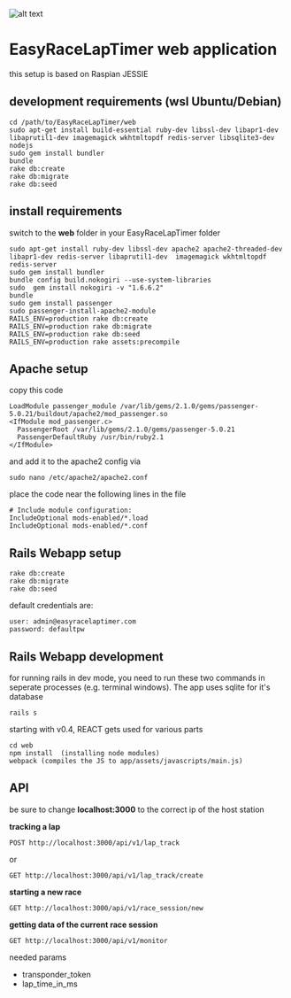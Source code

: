 ![alt text](http://www.easyracelaptimer.com/wp-content/uploads/2016/01/easy_race_lap_timer_logo-1.png "EasyRaceLapTimer")

# EasyRaceLapTimer web application

this setup is based on Raspian JESSIE

## development requirements (wsl Ubuntu/Debian)
    cd /path/to/EasyRaceLapTimer/web
    sudo apt-get install build-essential ruby-dev libssl-dev libapr1-dev libaprutil1-dev imagemagick wkhtmltopdf redis-server libsqlite3-dev nodejs
    sudo gem install bundler
    bundle
    rake db:create
    rake db:migrate
    rake db:seed
    

## install requirements

switch to the **web** folder in your EasyRaceLapTimer folder

    sudo apt-get install ruby-dev libssl-dev apache2 apache2-threaded-dev libapr1-dev redis-server libaprutil1-dev  imagemagick wkhtmltopdf redis-server
    sudo gem install bundler
    bundle config build.nokogiri --use-system-libraries
    sudo  gem install nokogiri -v "1.6.6.2"
    bundle
    sudo gem install passenger
    sudo passenger-install-apache2-module
    RAILS_ENV=production rake db:create
    RAILS_ENV=production rake db:migrate
    RAILS_ENV=production rake db:seed
    RAILS_ENV=production rake assets:precompile

## Apache setup

copy this code

    LoadModule passenger_module /var/lib/gems/2.1.0/gems/passenger-5.0.21/buildout/apache2/mod_passenger.so
    <IfModule mod_passenger.c>
      PassengerRoot /var/lib/gems/2.1.0/gems/passenger-5.0.21
      PassengerDefaultRuby /usr/bin/ruby2.1
    </IfModule>

and add it to the apache2 config via

    sudo nano /etc/apache2/apache2.conf

place the code near the following lines in the file

    # Include module configuration:
    IncludeOptional mods-enabled/*.load
    IncludeOptional mods-enabled/*.conf

## Rails Webapp setup

    rake db:create
    rake db:migrate
    rake db:seed

default credentials are:

    user: admin@easyracelaptimer.com
    password: defaultpw


## Rails Webapp development
for running rails in dev mode, you need to run these two commands in seperate processes (e.g. terminal windows). The app uses sqlite for it's database

    rails s


starting with v0.4, REACT gets used for various parts

    cd web
    npm install  (installing node modules)
    webpack (compiles the JS to app/assets/javascripts/main.js)

## API

be sure to change **localhost:3000** to the correct ip of the host station

**tracking a lap**

    POST http://localhost:3000/api/v1/lap_track

or

    GET http://localhost:3000/api/v1/lap_track/create

**starting a new race**

    GET http://localhost:3000/api/v1/race_session/new

**getting data of the current race session**

    GET http://localhost:3000/api/v1/monitor

needed params
 * transponder_token
 * lap_time_in_ms
